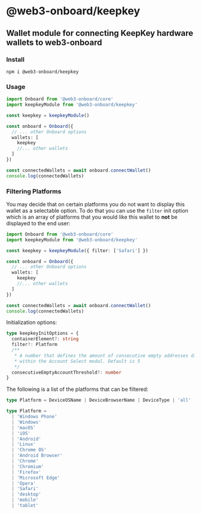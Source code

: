 # @web3-onboard/keepkey

## Wallet module for connecting KeepKey hardware wallets to web3-onboard

### Install

`npm i @web3-onboard/keepkey`

### Usage

```typescript
import Onboard from '@web3-onboard/core'
import keepkeyModule from '@web3-onboard/keepkey'

const keepkey = keepkeyModule()

const onboard = Onboard({
  // ... other Onboard options
  wallets: [
    keepkey
    //... other wallets
  ]
})

const connectedWallets = await onboard.connectWallet()
console.log(connectedWallets)
```

### Filtering Platforms

You may decide that on certain platforms you do not want to display this wallet as a selectable option. To do that you can use the `filter` init option which is an array of platforms that you would like this wallet to **not** be displayed to the end user:

```typescript
import Onboard from '@web3-onboard/core'
import keepkeyModule from '@web3-onboard/keepkey'

const keepkey = keepkeyModule({ filter: ['Safari'] })

const onboard = Onboard({
  // ... other Onboard options
  wallets: [
    keepkey
    //... other wallets
  ]
})

const connectedWallets = await onboard.connectWallet()
console.log(connectedWallets)
```

Initialization options:

```typescript
type keepkeyInitOptions = {
  containerElement?: string
  filter?: Platform
  /**
   * A number that defines the amount of consecutive empty addresses displayed
   * within the Account Select modal. Default is 5
   */
  consecutiveEmptyAccountThreshold?: number
}
```

The following is a list of the platforms that can be filtered:

```typescript
type Platform = DeviceOSName | DeviceBrowserName | DeviceType | 'all'

type Platform =
  | 'Windows Phone'
  | 'Windows'
  | 'macOS'
  | 'iOS'
  | 'Android'
  | 'Linux'
  | 'Chrome OS'
  | 'Android Browser'
  | 'Chrome'
  | 'Chromium'
  | 'Firefox'
  | 'Microsoft Edge'
  | 'Opera'
  | 'Safari'
  | 'desktop'
  | 'mobile'
  | 'tablet'
```
